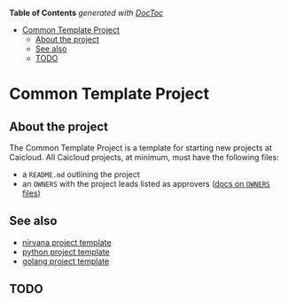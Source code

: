 <!-- START doctoc generated TOC please keep comment here to allow auto update -->
<!-- DON'T EDIT THIS SECTION, INSTEAD RE-RUN doctoc TO UPDATE -->
**Table of Contents**  *generated with [DocToc](https://github.com/thlorenz/doctoc)*

- [Common Template Project](#common-template-project)
  - [About the project](#about-the-project)
  - [See also](#see-also)
  - [TODO](#todo)

<!-- END doctoc generated TOC please keep comment here to allow auto update -->

# Common Template Project

## About the project

The Common Template Project is a template for starting new projects at Caicloud. All Caicloud projects, at minimum, must have the following files:

- a `README.md` outlining the project
- an `OWNERS` with the project leads listed as approvers ([docs on `OWNERS` files](https://github.com/caicloud/engineering/blob/master/guidelines/caicloud_bot.md#the-owners-file))

## See also

* [nirvana project template](https://github.com/caicloud/nirvana-template-project)
* [python project template](https://github.com/caicloud/python-template-project)
* [golang project template](https://github.com/caicloud/golang-template-project)

## TODO
